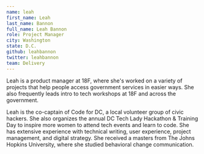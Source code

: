 ```yaml
---
name: leah
first_name: Leah
last_name: Bannon
full_name: Leah Bannon
role: Project Manager
city: Washington
state: D.C.
github: leahbannon
twitter: leahbannon
team: Delivery
---
```


Leah is a product manager at 18F, where she's worked on a variety of projects that help people access government services in easier ways. She also frequently leads intro to tech workshops at 18F and across the government.

Leah is the co-captain of Code for DC, a local volunteer group of civic hackers. She also organizes the annual DC Tech Lady Hackathon & Training Day to inspire more women to attend tech events and learn to code. She has extensive experience with technical writing, user experience, project management, and digital strategy. She received a masters from The Johns Hopkins University, where she studied behavioral change communication.
